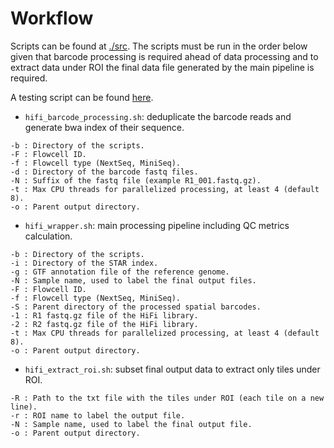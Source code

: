 # Workflow

Scripts can be found at [./src](./src). The scripts must be run in the order below given that barcode processing is required ahead of data processing and to extract data under ROI the final data file generated by the main pipeline is required.

A testing script can be found [here](./test_src.sh).

- `hifi_barcode_processing.sh`: deduplicate the barcode reads and generate bwa index of their sequence.

```
-b : Directory of the scripts.
-F : Flowcell ID.
-f : Flowcell type (NextSeq, MiniSeq).
-d : Directory of the barcode fastq files.
-N : Suffix of the fastq file (example R1_001.fastq.gz).
-t : Max CPU threads for parallelized processing, at least 4 (default 8).
-o : Parent output directory.
```

- `hifi_wrapper.sh`: main processing pipeline including QC metrics calculation.
```
-b : Directory of the scripts.
-i : Directory of the STAR index.
-g : GTF annotation file of the reference genome.
-N : Sample name, used to label the final output files.
-F : Flowcell ID.
-f : Flowcell type (NextSeq, MiniSeq).
-S : Parent directory of the processed spatial barcodes.
-1 : R1 fastq.gz file of the HiFi library.
-2 : R2 fastq.gz file of the HiFi library.
-t : Max CPU threads for parallelized processing, at least 4 (default 8).
-o : Parent output directory.
```

- `hifi_extract_roi.sh`: subset final output data to extract only tiles under ROI.
```
-R : Path to the txt file with the tiles under ROI (each tile on a new line).
-r : ROI name to label the output file.
-N : Sample name, used to label the final output file.
-o : Parent output directory.
```


